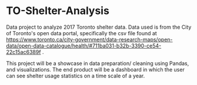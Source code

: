# TO-Shelter-Analysis
Data project to analyze 2017 Toronto shelter data. Data used is from the City of Toronto's open data portal, specifically the csv file found at https://www.toronto.ca/city-government/data-research-maps/open-data/open-data-catalogue/health/#711ba031-b32b-3390-ce54-22c15ac6389f . 

This project will be a showcase in data preparation/ cleaning using Pandas, and visualizations. The end product will be a dashboard in which the user can see shelter usage statistics on a time scale of a year. 

